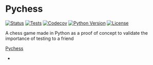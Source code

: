 
# Pychess

[![Status][status badge]][status badge]
[![Tests][github actions badge]][github actions page]
[![Codecov][codecov badge]][codecov page]
[![Python Version][python version badge]][github page]
[![License][license badge]][license]

[code of conduct]: https://github.com/56kyle/pychess/blob/master/CODE_OF_CONDUCT.md
[codecov badge]: https://codecov.io/gh/56kyle/pychess-instance/branch/master/graph/badge.svg
[codecov page]: https://codecov.io/gh/56kyle/pychess/branch/master/graph/badge.svg?token=0QDENTNTN7
[contributor covenant badge]: https://img.shields.io/badge/Contributor%20Covenant-2.1-4baaaa.svg
[github actions badge]: https://github.com/56kyle/pychess/workflows/Tests/badge.svg
[github actions page]: https://github.com/56kyle/pychess/actions?workflow=Tests
[github page]: https://github.com/56kyle/pychess
[license badge]: https://img.shields.io/github/license/56kyle/pychess
[license]: https://opensource.org/licenses/MIT
[python version badge]: https://img.shields.io/pypi/pyversions/56kyle-pychess
[status badge]: https://img.shields.io/pypi/status/56kyle-pychess

A chess game made in Python as a proof of concept to validate the importance of testing to a friend


[Pychess](#Pychess)
- []()

